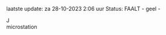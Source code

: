 laatste update: 
za 28-10-2023  2:06   uur 
Status: FAALT - geel - 
<div class="service R">J</div><div class="service Y">microstation</div>